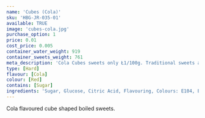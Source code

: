 ```yaml
---
name: 'Cubes (Cola)'
sku: 'HBG-JR-035-01'
available: TRUE
image: 'cubes-cola.jpg'
purchase_option: 1
price: 0.01
cost_price: 0.005
container_water_weight: 919
container_sweets_weight: 761
meta_description: 'Cola Cubes sweets only Ł1/100g. Traditional sweets and more at Humbugs Confectionery Store. Specialists in satisfying your sweet tooth!'
type: [Hard]
flavour: [Cola]
colour: [Red]
contains: [Sugar]
ingredients: 'Sugar, Glucose, Citric Acid, Flavouring, Colours: E104, E120'
---
```

Cola flavoured cube shaped boiled sweets.